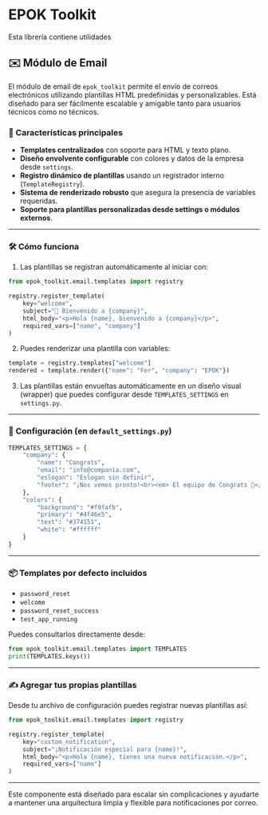 
# EPOK Toolkit

Esta librería contiene utilidades

## ✉️ Módulo de Email

El módulo de email de `epok_toolkit` permite el envío de correos electrónicos utilizando plantillas HTML predefinidas y personalizables. Está diseñado para ser fácilmente escalable y amigable tanto para usuarios técnicos como no técnicos.

### 🚀 Características principales

- **Templates centralizados** con soporte para HTML y texto plano.
- **Diseño envolvente configurable** con colores y datos de la empresa desde `settings`.
- **Registro dinámico de plantillas** usando un registrador interno (`TemplateRegistry`).
- **Sistema de renderizado robusto** que asegura la presencia de variables requeridas.
- **Soporte para plantillas personalizadas desde settings o módulos externos**.

---

### 🛠️ Cómo funciona

1. Las plantillas se registran automáticamente al iniciar con:
```python
from epok_toolkit.email.templates import registry

registry.register_template(
    key="welcome",
    subject="🎉 Bienvenido a {company}",
    html_body="<p>Hola {name}, bienvenido a {company}</p>",
    required_vars=["name", "company"]
)
```

2. Puedes renderizar una plantilla con variables:
```python
template = registry.templates["welcome"]
rendered = template.render({"name": "Fer", "company": "EPOK"})
```

3. Las plantillas están envueltas automáticamente en un diseño visual (wrapper) que puedes configurar desde `TEMPLATES_SETTINGS` en `settings.py`.

---

### 🧰 Configuración (en `default_settings.py`)

```python
TEMPLATES_SETTINGS = {
    "company": {
        "name": "Congrats",
        "email": "info@compania.com",
        "eslogan": "Eslogan sin definir",
        "footer": "¡Nos vemos pronto!<br><em> El equipo de Congrats 🥳</em>"
    },
    "colors": {
        "background": "#f9fafb",
        "primary": "#4f46e5",
        "text": "#374151",
        "white": "#ffffff"
    }
}
```

---

### 📦 Templates por defecto incluidos

- `password_reset`
- `welcome`
- `password_reset_success`
- `test_app_running`

Puedes consultarlos directamente desde:
```python
from epok_toolkit.email.templates import TEMPLATES
print(TEMPLATES.keys())
```

---

### ✍️ Agregar tus propias plantillas

Desde tu archivo de configuración puedes registrar nuevas plantillas así:

```python
from epok_toolkit.email.templates import registry

registry.register_template(
    key="custom_notification",
    subject="¡Notificación especial para {name}!",
    html_body="<p>Hola {name}, tienes una nueva notificación.</p>",
    required_vars=["name"]
)
```



---

Este componente está diseñado para escalar sin complicaciones y ayudarte a mantener una arquitectura limpia y flexible para notificaciones por correo.
